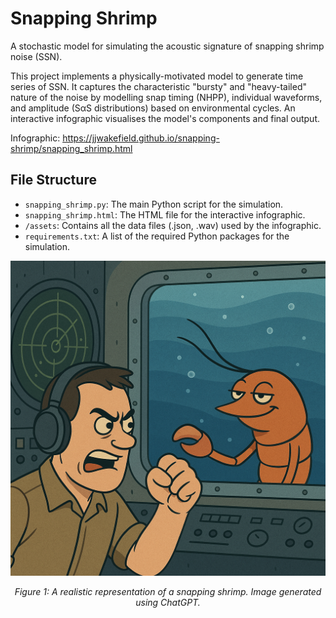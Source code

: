 # Snapping Shrimp

A stochastic model for simulating the acoustic signature of snapping shrimp noise (SSN).

This project implements a physically-motivated model to generate time series of SSN. It captures the characteristic "bursty" and "heavy-tailed" nature of the noise by modelling snap timing (NHPP), individual waveforms, and amplitude (SαS distributions) based on environmental cycles. An interactive infographic visualises the model's components and final output.

Infographic: https://jjwakefield.github.io/snapping-shrimp/snapping_shrimp.html

## File Structure
- `snapping_shrimp.py`: The main Python script for the simulation.
- `snapping_shrimp.html`: The HTML file for the interactive infographic.
- `/assets`: Contains all the data files (.json, .wav) used by the infographic.
- `requirements.txt`: A list of the required Python packages for the simulation.

![Smug Shrimp](assets/smug_shrimp.png)
<p align="center"><i>Figure 1: A realistic representation of a snapping shrimp. Image generated using ChatGPT.</i></p>

